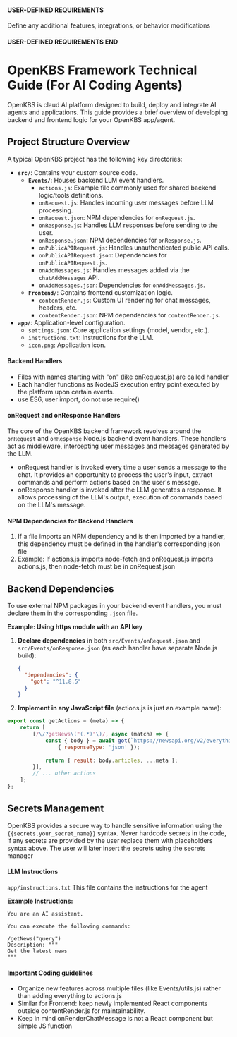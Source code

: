 #### USER-DEFINED REQUIREMENTS 

Define any additional features, integrations, or behavior modifications

#### USER-DEFINED REQUIREMENTS END

# OpenKBS Framework Technical Guide (For AI Coding Agents)

OpenKBS is claud AI platform designed to build, deploy and integrate AI agents and applications.
This guide provides a brief overview of developing backend and frontend logic for your OpenKBS app/agent.

## Project Structure Overview

A typical OpenKBS project has the following key directories:

*   **`src/`**: Contains your custom source code.
    *   **`Events/`**: Houses backend LLM event handlers.
        *   `actions.js`: Example file commonly used for shared backend logic/tools definitions.
        *   `onRequest.js`: Handles incoming user messages before LLM processing.
        *   `onRequest.json`: NPM dependencies for `onRequest.js`.
        *   `onResponse.js`: Handles LLM responses before sending to the user.
        *   `onResponse.json`: NPM dependencies for `onResponse.js`.
        *   `onPublicAPIRequest.js`: Handles unauthenticated public API calls.
        *   `onPublicAPIRequest.json`: Dependencies for `onPublicAPIRequest.js`.
        *   `onAddMessages.js`: Handles messages added via the `chatAddMessages` API.
        *   `onAddMessages.json`: Dependencies for `onAddMessages.js`.
    *   **`Frontend/`**: Contains frontend customization logic.
        *   `contentRender.js`: Custom UI rendering for chat messages, headers, etc.
        *   `contentRender.json`: NPM dependencies for `contentRender.js`.
*   **`app/`**: Application-level configuration.
    *   `settings.json`: Core application settings (model, vendor, etc.).
    *   `instructions.txt`: Instructions for the LLM.
    *   `icon.png`: Application icon.

#### Backend Handlers
- Files with names starting with "on" (like onRequest.js) are called handler
- Each handler functions as NodeJS execution entry point executed by the platform upon certain events.
- use ES6, user import, do not use require()

#### onRequest and onResponse Handlers

The core of the OpenKBS backend framework revolves around the `onRequest` and `onResponse` Node.js backend event handlers.
These handlers act as middleware, intercepting user messages and messages generated by the LLM.

- onRequest handler is invoked every time a user sends a message to the chat. It provides an opportunity to process the user's input, extract commands and perform actions based on the user's message.
- onResponse handler is invoked after the LLM generates a response. It allows processing of the LLM's output, execution of commands based on the LLM's message.

#### NPM Dependencies for Backend Handlers

1. If a file imports an NPM dependency and is then imported by a handler, this dependency must be defined in the handler's corresponding json file
2. Example: If actions.js imports node-fetch and onRequest.js imports actions.js, then node-fetch must be in onRequest.json


## Backend Dependencies

To use external NPM packages in your backend event handlers, you must declare them in the corresponding `.json` file.

**Example: Using https module with an API key**

1. **Declare dependencies** in both `src/Events/onRequest.json` and `src/Events/onResponse.json` (as each handler have separate Node.js build):
    ```json
    {
      "dependencies": {
        "got": "^11.8.5"
      }
    }
    ```

2.  **Implement in any JavaScript file** (actions.js is just an example name):

```javascript
export const getActions = (meta) => {
    return [
        [/\/?getNews\("(.*)"\)/, async (match) => {
            const { body } = await got(`https://newsapi.org/v2/everything?q=${match[1]}&apiKey={{secrets.news_api_key}}`, 
                { responseType: 'json' });
            
            return { result: body.articles, ...meta };
        }],
        // ... other actions
    ];
};
```

## Secrets Management
OpenKBS provides a secure way to handle sensitive information using the `{{secrets.your_secret_name}}` syntax.
Never hardcode secrets in the code, if any secrets are provided by the user replace them with placeholders syntax above.
The user will later insert the secrets using the secrets manager

#### LLM Instructions
`app/instructions.txt`
This file contains the instructions for the agent

**Example Instructions:**

```
You are an AI assistant.

You can execute the following commands:

/getNews("query")
Description: """
Get the latest news
"""
```

#### Important Coding guidelines
- Organize new features across multiple files (like Events/utils.js) rather than adding everything to actions.js
- Similar for Frontend: keep newly implemented React components outside contentRender.js for maintainability.
- Keep in mind onRenderChatMessage is not a React component but simple JS function